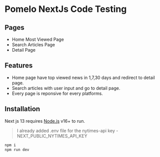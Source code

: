# Pomelo NextJs Code Testing

## Pages

- Home Most Viewed Page
- Search Articles Page
- Detail Page

## Features

- Home page have top viewed news in 1,7,30 days and redirect to detail page.
- Search articles with user input and go to detail page.
- Every page is reponsive for every platforms.


## Installation

Next js 13 requires [Node.js](https://nodejs.org/) v16+ to run.
> I already added .env file for the nytimes-api key -NEXT_PUBLIC_NYTIMES_API_KEY

```sh
npm i
npm run dev
```

